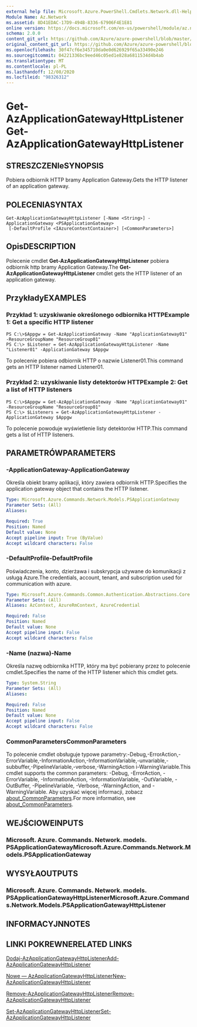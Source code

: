 ```yaml
---
external help file: Microsoft.Azure.PowerShell.Cmdlets.Network.dll-Help.xml
Module Name: Az.Network
ms.assetid: 8D41EDAC-17D9-494B-8336-67906F4E1E81
online version: https://docs.microsoft.com/en-us/powershell/module/az.network/get-azapplicationgatewayhttplistener
schema: 2.0.0
content_git_url: https://github.com/Azure/azure-powershell/blob/master/src/Network/Network/help/Get-AzApplicationGatewayHttpListener.md
original_content_git_url: https://github.com/Azure/azure-powershell/blob/master/src/Network/Network/help/Get-AzApplicationGatewayHttpListener.md
ms.openlocfilehash: 30f47cf6e345710da0e0d626929f65a33490e246
ms.sourcegitcommit: 04221336bc9eed46c05ed1e828a6811534d4b4ab
ms.translationtype: MT
ms.contentlocale: pl-PL
ms.lasthandoff: 12/08/2020
ms.locfileid: "98326312"
---
```

# <span data-ttu-id="38c7d-101">Get-AzApplicationGatewayHttpListener</span><span class="sxs-lookup"><span data-stu-id="38c7d-101">Get-AzApplicationGatewayHttpListener</span></span>

## <span data-ttu-id="38c7d-102">STRESZCZENIe</span><span class="sxs-lookup"><span data-stu-id="38c7d-102">SYNOPSIS</span></span>
<span data-ttu-id="38c7d-103">Pobiera odbiornik HTTP bramy Application Gateway.</span><span class="sxs-lookup"><span data-stu-id="38c7d-103">Gets the HTTP listener of an application gateway.</span></span>

## <span data-ttu-id="38c7d-104">POLECENIA</span><span class="sxs-lookup"><span data-stu-id="38c7d-104">SYNTAX</span></span>

```
Get-AzApplicationGatewayHttpListener [-Name <String>] -ApplicationGateway <PSApplicationGateway>
 [-DefaultProfile <IAzureContextContainer>] [<CommonParameters>]
```

## <span data-ttu-id="38c7d-105">Opis</span><span class="sxs-lookup"><span data-stu-id="38c7d-105">DESCRIPTION</span></span>
<span data-ttu-id="38c7d-106">Polecenie cmdlet **Get-AzApplicationGatewayHttpListener** pobiera odbiornik http bramy Application Gateway.</span><span class="sxs-lookup"><span data-stu-id="38c7d-106">The **Get-AzApplicationGatewayHttpListener** cmdlet gets the HTTP listener of an application gateway.</span></span>

## <span data-ttu-id="38c7d-107">Przykłady</span><span class="sxs-lookup"><span data-stu-id="38c7d-107">EXAMPLES</span></span>

### <span data-ttu-id="38c7d-108">Przykład 1: uzyskiwanie określonego odbiornika HTTP</span><span class="sxs-lookup"><span data-stu-id="38c7d-108">Example 1: Get a specific HTTP listener</span></span>
```
PS C:\>$Appgw = Get-AzApplicationGateway -Name "ApplicationGateway01" -ResourceGroupName "ResourceGroup01"
PS C:\> $Listener = Get-AzApplicationGatewayHttpListener -Name "Listener01" -ApplicationGateway $Appgw
```

<span data-ttu-id="38c7d-109">To polecenie pobiera odbiornik HTTP o nazwie Listener01.</span><span class="sxs-lookup"><span data-stu-id="38c7d-109">This command gets an HTTP listener named Listener01.</span></span>

### <span data-ttu-id="38c7d-110">Przykład 2: uzyskiwanie listy detektorów HTTP</span><span class="sxs-lookup"><span data-stu-id="38c7d-110">Example 2: Get a list of HTTP listeners</span></span>
```
PS C:\>$Appgw = Get-AzApplicationGateway -Name "ApplicationGateway01" -ResourceGroupName "ResourceGroup01"
PS C:\> $Listeners = Get-AzApplicationGatewayHttpListener -ApplicationGateway $Appgw
```

<span data-ttu-id="38c7d-111">To polecenie powoduje wyświetlenie listy detektorów HTTP.</span><span class="sxs-lookup"><span data-stu-id="38c7d-111">This command gets a list of HTTP listeners.</span></span>

## <span data-ttu-id="38c7d-112">PARAMETRÓW</span><span class="sxs-lookup"><span data-stu-id="38c7d-112">PARAMETERS</span></span>

### <span data-ttu-id="38c7d-113">-ApplicationGateway</span><span class="sxs-lookup"><span data-stu-id="38c7d-113">-ApplicationGateway</span></span>
<span data-ttu-id="38c7d-114">Określa obiekt bramy aplikacji, który zawiera odbiornik HTTP.</span><span class="sxs-lookup"><span data-stu-id="38c7d-114">Specifies the application gateway object that contains the HTTP listener.</span></span>

```yaml
Type: Microsoft.Azure.Commands.Network.Models.PSApplicationGateway
Parameter Sets: (All)
Aliases:

Required: True
Position: Named
Default value: None
Accept pipeline input: True (ByValue)
Accept wildcard characters: False
```

### <span data-ttu-id="38c7d-115">-DefaultProfile</span><span class="sxs-lookup"><span data-stu-id="38c7d-115">-DefaultProfile</span></span>
<span data-ttu-id="38c7d-116">Poświadczenia, konto, dzierżawa i subskrypcja używane do komunikacji z usługą Azure.</span><span class="sxs-lookup"><span data-stu-id="38c7d-116">The credentials, account, tenant, and subscription used for communication with azure.</span></span>

```yaml
Type: Microsoft.Azure.Commands.Common.Authentication.Abstractions.Core.IAzureContextContainer
Parameter Sets: (All)
Aliases: AzContext, AzureRmContext, AzureCredential

Required: False
Position: Named
Default value: None
Accept pipeline input: False
Accept wildcard characters: False
```

### <span data-ttu-id="38c7d-117">-Name (nazwa)</span><span class="sxs-lookup"><span data-stu-id="38c7d-117">-Name</span></span>
<span data-ttu-id="38c7d-118">Określa nazwę odbiornika HTTP, który ma być pobierany przez to polecenie cmdlet.</span><span class="sxs-lookup"><span data-stu-id="38c7d-118">Specifies the name of the HTTP listener which this cmdlet gets.</span></span>

```yaml
Type: System.String
Parameter Sets: (All)
Aliases:

Required: False
Position: Named
Default value: None
Accept pipeline input: False
Accept wildcard characters: False
```

### <span data-ttu-id="38c7d-119">CommonParameters</span><span class="sxs-lookup"><span data-stu-id="38c7d-119">CommonParameters</span></span>
<span data-ttu-id="38c7d-120">To polecenie cmdlet obsługuje typowe parametry:-Debug,-ErrorAction,-ErrorVariable,-InformationAction,-InformationVariable,-unvariable,-subbuffer,-PipelineVariable,-verbose,-WarningAction i-WarningVariable.</span><span class="sxs-lookup"><span data-stu-id="38c7d-120">This cmdlet supports the common parameters: -Debug, -ErrorAction, -ErrorVariable, -InformationAction, -InformationVariable, -OutVariable, -OutBuffer, -PipelineVariable, -Verbose, -WarningAction, and -WarningVariable.</span></span> <span data-ttu-id="38c7d-121">Aby uzyskać więcej informacji, zobacz [about_CommonParameters](http://go.microsoft.com/fwlink/?LinkID=113216).</span><span class="sxs-lookup"><span data-stu-id="38c7d-121">For more information, see [about_CommonParameters](http://go.microsoft.com/fwlink/?LinkID=113216).</span></span>

## <span data-ttu-id="38c7d-122">WEJŚCIOWE</span><span class="sxs-lookup"><span data-stu-id="38c7d-122">INPUTS</span></span>

### <span data-ttu-id="38c7d-123">Microsoft. Azure. Commands. Network. models. PSApplicationGateway</span><span class="sxs-lookup"><span data-stu-id="38c7d-123">Microsoft.Azure.Commands.Network.Models.PSApplicationGateway</span></span>

## <span data-ttu-id="38c7d-124">WYSYŁA</span><span class="sxs-lookup"><span data-stu-id="38c7d-124">OUTPUTS</span></span>

### <span data-ttu-id="38c7d-125">Microsoft. Azure. Commands. Network. models. PSApplicationGatewayHttpListener</span><span class="sxs-lookup"><span data-stu-id="38c7d-125">Microsoft.Azure.Commands.Network.Models.PSApplicationGatewayHttpListener</span></span>

## <span data-ttu-id="38c7d-126">INFORMACYJN</span><span class="sxs-lookup"><span data-stu-id="38c7d-126">NOTES</span></span>

## <span data-ttu-id="38c7d-127">LINKI POKREWNE</span><span class="sxs-lookup"><span data-stu-id="38c7d-127">RELATED LINKS</span></span>

[<span data-ttu-id="38c7d-128">Dodaj-AzApplicationGatewayHttpListener</span><span class="sxs-lookup"><span data-stu-id="38c7d-128">Add-AzApplicationGatewayHttpListener</span></span>](./Add-AzApplicationGatewayHttpListener.md)

[<span data-ttu-id="38c7d-129">Nowe — AzApplicationGatewayHttpListener</span><span class="sxs-lookup"><span data-stu-id="38c7d-129">New-AzApplicationGatewayHttpListener</span></span>](./New-AzApplicationGatewayHttpListener.md)

[<span data-ttu-id="38c7d-130">Remove-AzApplicationGatewayHttpListener</span><span class="sxs-lookup"><span data-stu-id="38c7d-130">Remove-AzApplicationGatewayHttpListener</span></span>](./Remove-AzApplicationGatewayHttpListener.md)

[<span data-ttu-id="38c7d-131">Set-AzApplicationGatewayHttpListener</span><span class="sxs-lookup"><span data-stu-id="38c7d-131">Set-AzApplicationGatewayHttpListener</span></span>](./Set-AzApplicationGatewayHttpListener.md)


